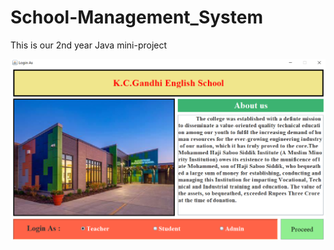 # School-Management_System
This is our 2nd year Java mini-project

![alt text](https://github.com/Saifalicoder/School-Management_System/blob/main/WinBuilder/src/GuiSwing2/Imgs/FirstPage%20(3).png)
